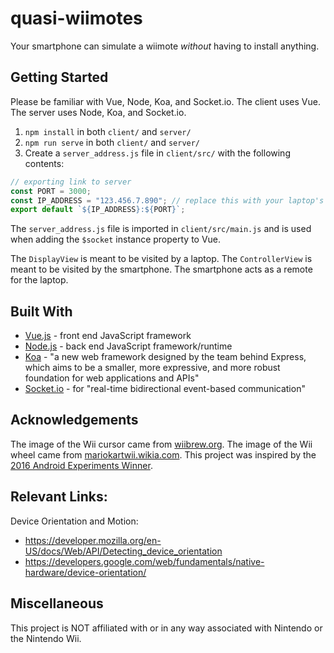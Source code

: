 # quasi-wiimotes

Your smartphone can simulate a wiimote _without_ having to install anything.

## Getting Started

Please be familiar with Vue, Node, Koa, and Socket.io. The client uses Vue. The server uses Node, Koa, and Socket.io.

1.  `npm install` in both `client/` and `server/`
2.  `npm run serve` in both `client/` and `server/`
3.  Create a `server_address.js` file in `client/src/` with the following contents:

```js
// exporting link to server
const PORT = 3000;
const IP_ADDRESS = "123.456.7.890"; // replace this with your laptop's public ip address so you can test it out on your own network
export default `${IP_ADDRESS}:${PORT}`;
```

The `server_address.js` file is imported in `client/src/main.js` and is used when adding the `$socket` instance property to Vue.

The `DisplayView` is meant to be visited by a laptop. The `ControllerView` is meant to be visited by the smartphone. The smartphone acts as a remote for the laptop.

## Built With

- [Vue.js](https://vuejs.org/) - front end JavaScript framework
- [Node.js](https://nodejs.org/en/) - back end JavaScript framework/runtime
- [Koa](https://koajs.com/) - "a new web framework designed by the team behind Express, which aims to be a smaller, more expressive, and more robust foundation for web applications and APIs"
- [Socket.io](https://socket.io/) - for "real-time bidirectional event-based communication"

## Acknowledgements

The image of the Wii cursor came from [wiibrew.org](http://wiibrew.org/wiki/Wii_Homebrew_Cursors).
The image of the Wii wheel came from [mariokartwii.wikia.com](http://mariokartwii.wikia.com/wiki/Wii_Wheel).
This project was inspired by the [2016 Android Experiments Winner](https://experiments.withgoogle.com/3d-controller).

## Relevant Links:

Device Orientation and Motion:

- https://developer.mozilla.org/en-US/docs/Web/API/Detecting_device_orientation
- https://developers.google.com/web/fundamentals/native-hardware/device-orientation/

## Miscellaneous

This project is NOT affiliated with or in any way associated with Nintendo or the Nintendo Wii.
